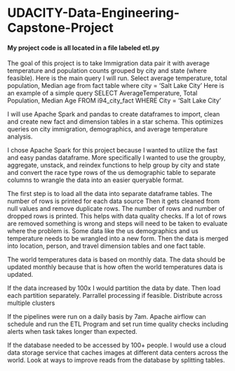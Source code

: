 # UDACITY-Data-Engineering-Capstone-Project

#### My project code is all located in a file labeled etl.py

The goal of this project is to take Immigration data pair it with average temperature and population counts grouped by city and state (where feasible). 
Here is the main query I will run.
Select average temperature, total population, Median age from fact table where city = ‘Salt Lake City’
Here is an example of a simple query
SELECT AverageTemperature, Total Population, Median Age
 FROM i94_city_fact
WHERE City = ‘Salt Lake City’

I will use Apache Spark and pandas to create dataframes to import, clean and create new fact and dimension tables in a star schema.  This optimizes queries on city immigration, demographics, and average temperature analysis.

I chose Apache Spark for this project because I wanted to utilize the fast and easy pandas dataframe. More specifically I wanted to use the groupby, aggregate, unstack, and reindex functions to help group by city and state and convert the race type rows of the us demographic table to separate columns to wrangle the data into an easier queryable format. 

The first step is to load all the data into separate dataframe tables. The number of rows is printed for each data source Then it gets cleaned from null values and remove duplicate rows. The number of rows and number of dropped rows is printed. This helps with data quality checks. If a lot of rows are removed something is wrong and steps will need to be taken to evaluate where the problem is.  Some data like the us demographics and us temperature needs to be wrangled into a new form. Then the data is merged into location, person, and travel dimension tables and one fact table. 

The world temperatures data is based on monthly data. The data should be updated monthly because that is how often the world temperatures data is updated.

If the data increased by 100x I would partition the data by date. Then load each partition separately.  Parrallel processing if feasible. Distribute across multiple clusters

If the pipelines were run on a daily basis by 7am. Apache airflow can schedule and run the ETL Program and set run time quality checks including alerts when task takes longer than expected.

If the database needed to be accessed by 100+ people. I would use a cloud data storage service that caches images at different data centers across the world.  Look at ways to improve reads from the database by splitting tables.

 






